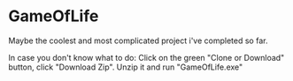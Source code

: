 # GameOfLife
Maybe the coolest and most complicated project i've completed so far.

In case you don't know what to do: Click on the green "Clone or Download" button, click "Download Zip". Unzip it and run "GameOfLife.exe"
